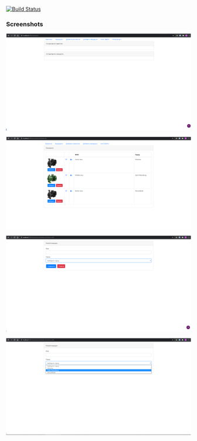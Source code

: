 [![Build Status](https://www.travis-ci.com/c0dered273/job4j_dreamjob.svg?branch=master)](https://www.travis-ci.com/c0dered273/job4j_dreamjob)

### Screenshots
![screenshot1](images/ss1.png)

![screenshot2](images/ss2.png)

![screenshot3](images/ss3.png)

![screenshot4](images/ss4.png)
